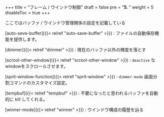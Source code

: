 +++
title = "フレーム / ウインドウ制御"
draft = false
pre = "<b>5. </b>"
weight = 5
disableToc = true
+++

ここではバッファ / ウインドウ管理関係の設定を記載している

[auto-seve-buffer]({{< relref "auto-save-buffer" >}})
: ファイルの自動保存機能を提供します。

[dimmer]({{< relref "dimmer" >}})
: 現在のバッファ以外の輝度を落とす

[scrool-other-window]({{< relref "scrool-other-window" >}})
: `deactive` なwindowをスクロールさせます。

[sprit-window-function]({{< relref "sprit-window" >}})
: `dimmer-mode` 画面分割コマンドのカスタマイズ設定。

[tempbuf]({{< relref "tempbuf" >}})
: 不要になったと思われるバッファを自動的に kill してくれる。

[winner-mode]({{< relref "winner" >}})
: ウインドウ構成の履歴を辿る
